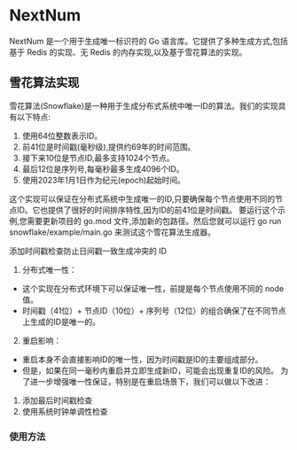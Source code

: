 # NextNum

NextNum 是一个用于生成唯一标识符的 Go 语言库。它提供了多种生成方式,包括基于 Redis 的实现、无 Redis 的内存实现,以及基于雪花算法的实现。

## 雪花算法实现

雪花算法(Snowflake)是一种用于生成分布式系统中唯一ID的算法。我们的实现具有以下特点:

1. 使用64位整数表示ID。
2. 前41位是时间戳(毫秒级),提供约69年的时间范围。
3. 接下来10位是节点ID,最多支持1024个节点。
4. 最后12位是序列号,每毫秒最多生成4096个ID。
5. 使用2023年1月1日作为纪元(epoch)起始时间。

这个实现可以保证在分布式系统中生成唯一的ID,只要确保每个节点使用不同的节点ID。它也提供了很好的时间排序特性,因为ID的前41位是时间戳。
要运行这个示例,您需要更新项目的 go.mod 文件,添加新的包路径。然后您就可以运行 go run snowflake/example/main.go 来测试这个雪花算法生成器。

添加时间戳检查防止日间戳一致生成冲突的 ID
1. 分布式唯一性：
* 这个实现在分布式环境下可以保证唯一性，前提是每个节点使用不同的 node 值。
* 时间戳（41位）+ 节点ID（10位）+ 序列号（12位）的组合确保了在不同节点上生成的ID是唯一的。
2. 重启影响：
* 重启本身不会直接影响ID的唯一性，因为时间戳是ID的主要组成部分。
* 但是，如果在同一毫秒内重启并立即生成新ID，可能会出现重复ID的风险。
为了进一步增强唯一性保证，特别是在重启场景下，我们可以做以下改进：
1. 添加最后时间戳检查
2. 使用系统时钟单调性检查

### 使用方法
